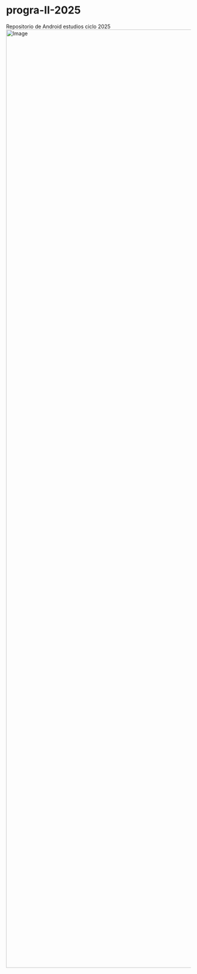 # progra-II-2025
Repositorio de Android estudios ciclo 2025 
<img width="2560" height="2560" alt="Image" src="https://github.com/user-attachments/assets/24b1644b-309d-415a-ada3-e3560ed8e4ba" />
